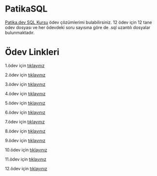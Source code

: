# PatikaSQL 
[Patika.dev SQL Kursu](https://academy.patika.dev/courses/sql) ödev çözümlerimi bulabilirsiniz. 
12 ödev için 12 tane odev dosyası ve her ödevdeki soru sayısına göre de .sql uzantılı dosyalar bulunmaktadır. 
# Ödev Linkleri

1.ödev için [tıklayınız](https://github.com/KazimAhmetUzun/PatikaSQL/tree/main/odev01) 

2.ödev için [tıklayınız](https://github.com/KazimAhmetUzun/PatikaSQL/tree/main/odev02)

3.ödev için [tıklayınız](https://github.com/KazimAhmetUzun/PatikaSQL/tree/main/odev03)

4.ödev için [tıklayınız](https://github.com/KazimAhmetUzun/PatikaSQL/tree/main/odev04)

5.ödev için [tıklayınız](https://github.com/KazimAhmetUzun/PatikaSQL/tree/main/odev05)

6.ödev için [tıklayınız](https://github.com/KazimAhmetUzun/PatikaSQL/tree/main/odev06)

7.ödev için [tıklayınız](https://github.com/KazimAhmetUzun/PatikaSQL/tree/main/odev07)

8.ödev için [tıklayınız](https://github.com/KazimAhmetUzun/PatikaSQL/tree/main/odev08)

9.ödev için [tıklayınız](https://github.com/KazimAhmetUzun/PatikaSQL/tree/main/odev09)

10.ödev için [tıklayınız](https://github.com/KazimAhmetUzun/PatikaSQL/tree/main/odev10)

11.ödev için [tıklayınız](https://github.com/KazimAhmetUzun/PatikaSQL/tree/main/odev11)

12.ödev için [tıklayınız](https://github.com/KazimAhmetUzun/PatikaSQL/tree/main/odev12)
